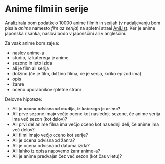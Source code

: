 # Anime filmi in serije

Analizirala bom podatke o 10000 anime filmih in serijah (v nadaljevanju bom pisala *anime* namesto *film oz serija*) na spletni strani [AniList](https://anilist.co/). Ker je anime japonska risanka, naslovi bodo v japonščini ali v angleščini.


Za vsak anime bom zajela:
- naslov anime-a
- studio, iz katerega je anime
- sezono in leto izida 
- ali je film ali serija
- dolžino (če je film, dolžino filma, če je serija, koliko epizod ima)
- opis
- žanre
- oceno uporabnikov spletne strani


Delovne hipoteze:
- Ali je ocena odvisna od studija, iz katerega je anime?
- Ali prve sezone imajo večje ocene kot naslednje sezone, če anime serija ima več sezon (kot delov)?
- Ali prvi del anime filma ima večjo oceno kot naslednji deli, če anime ima več delov?
- Ali filmi imajo većjo oceno kot serije?
- Ali je ocena odvisna od žanra?
- Ali je ocena odvisna od datuma izida?
- Ali lahko iz opisa napovemo žanr anime-a?
- Ali je anime predvajan čez več sezon (kot čas v letu)?